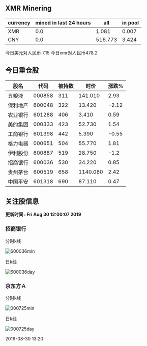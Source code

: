 ## XMR Minering

|currency|mined in last 24 hours|all|in pool|
|---|---|---|---|
|XMR|0.0|1.081|0.007|
|CNY|0.0|516.773|3.424|

今日美元对人民币 7.15	今日xmr对人民币478.2


## 今日重仓股 

|股名|代码|被持数|时价|涨跌%|
|---|---|---|---|---|
|五粮液|000858|311|141.010|2.93|
|保利地产|600048|322|13.420|-2.12|
|农业银行|601288|406|3.410|0.59|
|美的集团|000333|423|52.730|1.54|
|工商银行|601398|442|5.390|-0.55|
|格力电器|000651|504|55.770|1.81|
|伊利股份|600887|519|28.750|-1.2|
|招商银行|600036|530|34.220|0.85|
|贵州茅台|600519|658|1140.080|2.42|
|中国平安|601318|690|87.110|0.47|

## 关注股信息
**更新时间 : Fri Aug 30 12:00:07 2019**
### 招商银行 
分时k线

![600036min](http://image.sinajs.cn/newchart/min/n/sh600036.gif)

日k线

![600036day](http://image.sinajs.cn/newchart/daily/n/sh600036.gif)

### 京东方Ａ 
分时k线

![000725min](http://image.sinajs.cn/newchart/min/n/sz000725.gif)

日k线

![000725day](http://image.sinajs.cn/newchart/daily/n/sz000725.gif)

2019-08-30 13:20